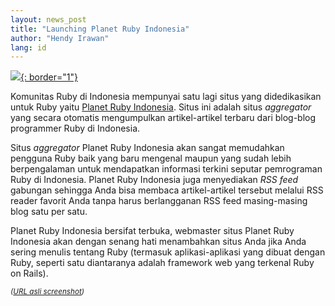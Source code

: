 ```yaml
---
layout: news_post
title: "Launching Planet Ruby Indonesia"
author: "Hendy Irawan"
lang: id
---
```


[![](http://farm2.static.flickr.com/1228/591875620_22ec77b45d_m.jpg){:
border="1"}][1]

Komunitas Ruby di Indonesia mempunyai satu lagi situs yang didedikasikan
untuk Ruby yaitu [Planet Ruby Indonesia][1]. Situs ini adalah situs
*aggregator* yang secara otomatis mengumpulkan artikel-artikel terbaru
dari blog-blog programmer Ruby di Indonesia.

Situs *aggregator* Planet Ruby Indonesia akan sangat memudahkan pengguna
Ruby baik yang baru mengenal maupun yang sudah lebih berpengalaman untuk
mendapatkan informasi terkini seputar pemrograman Ruby di Indonesia.
Planet Ruby Indonesia juga menyediakan *RSS feed* gabungan sehingga Anda
bisa membaca artikel-artikel tersebut melalui RSS reader favorit Anda
tanpa harus berlangganan RSS feed masing-masing blog satu per satu.

Planet Ruby Indonesia bersifat terbuka, webmaster situs Planet Ruby
Indonesia akan dengan senang hati menambahkan situs Anda jika Anda
sering menulis tentang Ruby (termasuk aplikasi-aplikasi yang dibuat
dengan Ruby, seperti satu diantaranya adalah framework web yang terkenal
Ruby on Rails).

<small>*([URL asli screenshot][2])*</small>



[1]: http://planet.ruby-id.web.id/ "Planet Ruby Indonesia"
[2]: http://www.flickr.com/photos/ariekusumaatmaja/591875620/
